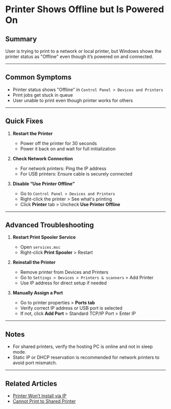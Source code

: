 # Printer Shows Offline but Is Powered On

## Summary
User is trying to print to a network or local printer, but Windows shows the printer status as "Offline" even though it’s powered on and connected.

---

## Common Symptoms
- Printer status shows "Offline" in `Control Panel > Devices and Printers`
- Print jobs get stuck in queue
- User unable to print even though printer works for others

---

## Quick Fixes
1. **Restart the Printer**
   - Power off the printer for 30 seconds
   - Power it back on and wait for full initialization

2. **Check Network Connection**
   - For network printers: Ping the IP address
   - For USB printers: Ensure cable is securely connected

3. **Disable “Use Printer Offline”**
   - Go to `Control Panel > Devices and Printers`
   - Right-click the printer > See what's printing
   - Click **Printer** tab > Uncheck **Use Printer Offline**

---

## Advanced Troubleshooting
1. **Restart Print Spooler Service**
   - Open `services.msc`
   - Right-click **Print Spooler** > Restart

2. **Reinstall the Printer**
   - Remove printer from Devices and Printers
   - Go to `Settings > Devices > Printers & scanners` > Add Printer
   - Use IP address for direct setup if needed

3. **Manually Assign a Port**
   - Go to printer properties > **Ports tab**
   - Verify correct IP address or USB port is selected
   - If not, click **Add Port** > Standard TCP/IP Port > Enter IP

---

## Notes
- For shared printers, verify the hosting PC is online and not in sleep mode.
- Static IP or DHCP reservation is recommended for network printers to avoid port mismatch.

---

## Related Articles
- [Printer Won’t Install via IP](./printer-wont-install.md)
- [Cannot Print to Shared Printer](./cannot-print-to-shared-printer.md)
